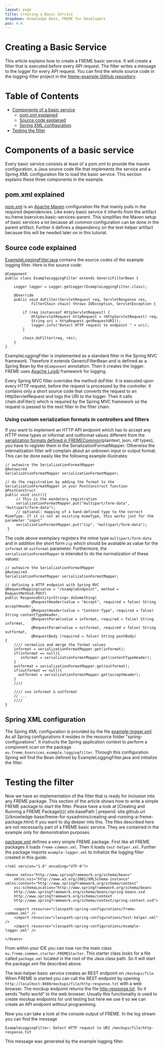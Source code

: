 ```yaml
---
layout: page
title: Creating a Basic Service
dropdown: Knowledge Base, FREME for Developers
pos: 4.6
---
```


# Creating a Basic Service

This article explains how to create a FREME basic service. It will create a filter that is executed before every API request. The filter writes a message to the logger for every API request. You can find the whole source code in the logging-filter project in the [freme-example GitHub repository](https://github.com/freme-project/freme-examples).

# Table of Contents

* [Components of a basic service](#components-of-a-basic-service)
    * [pom.xml explained](#pomxml-explained)
    * [Source code explained](#source-code-explained)
    * [Spring XML configuration](#spring-xml-configuration)
* [Testing the filter](#testing-the-filter)

# Components of a basic service

Every basic service consists at least of a pom.xml to provide the maven configuration, a Java source code file that implements the service and a Spring XML configuration file to load the basic service. This section explains these three components in the example.

## pom.xml explained

[pom.xml](https://github.com/freme-project/freme-examples/blob/master/logging-filter/pom.xml) is an [Apache Maven](https://maven.apache.org/) configuration file that mainly pulls in the required dependencies. Like every basic service it inherits from the artifact eu.freme.bservices.basic-services-parent. This simplifies the Maven setup of basic services a lot because all common configuration can be done in the parent artifact. Further it defines a dependency on the test-helper artifact because this will be needed later on in this tutorial.

## Source code explained

[ExampleLoggingFilter.java](https://github.com/freme-project/freme-examples/blob/master/logging-filter/src/main/java/eu/freme/bservices/example/loggingfilter/ExampleLoggingFilter.java) contains the source codes of the example logging filter. Here is the source code:

```
@Component
public class ExampleLoggingFilter extends GenericFilterBean {

	Logger logger = Logger.getLogger(ExampleLoggingFilter.class);

	@Override
	public void doFilter(ServletRequest req, ServletResponse res,
			FilterChain chain) throws IOException, ServletException {

		if (req instanceof HttpServletRequest) {
			HttpServletRequest httpRequest = (HttpServletRequest) req;
			String uri = httpRequest.getRequestURI();
			logger.info("Detect HTTP request to endpoint " + uri);
		}

		chain.doFilter(req, res);
	}
}
```

ExampleLoggingFilter is implemented as a standard filter in the Spring MVC framework. Therefore it extends GenericFilterBean and is defined as a Spring Bean by the `@Component` annotation. Then it creates the logger. FREME uses [Apache Log4j](http://logging.apache.org/log4j/2.x/) framework for logging.

Every Spring MVC filter overrides the method doFilter. It is executed upon every HTTP request, before the request is processed by the controller. It contains only a short source code that converts the request to an HttpServletRequest and logs the URI to the logger. Then it calls chain.doFilter() which is required by the Spring MVC framework so the request is passed to the next filter in the filter chain.

### Using custom serialization formats in controllers and filters

If you want to implement an HTTP API endpoint which has to accept any HTTP mime types or informat and outformat values different from the [serialization formats defined in FREMECommon](https://github.com/freme-project/FREMECommon/blob/master/src/main/java/eu/freme/common/conversion/SerializationFormatMapper.java#L26-L49)(plaintext, json, rdf types), you have to register them in the SerializationFormatMapper. Otherwise the internalization filter will complain about an unknown input or output format. This can be done easily like the following example illustrates:

```
// autowire the SerializationFormatMapper
@Autowired
SerializationFormatMapper serializationFormatMapper;

// do the registration by adding the format to the SerializationFormatMapper in your PostConstruct function
@PostConstruct
public void init(){
     // This is the mandatory registration
     serializationFormatMapper.put("multipart/form-data", "multipart/form-data");
     // optional: mapping of a hand-defined type to the correct MimeType. If it is not an existing mimeType, this works just for the parameter "input"
     serializationFormatMapper.put("zip", "multipart/form-data");
 }
```

The code above exemplary registers the mime type `multipart/form-data` and in addition the short form `zip` which should be available as value for the `informat` or `outformat` parameter.
Furthermore, the `serializationFormatMapper` is intended to do the normalization of these values:

```
// autowire the SerializationFormatMapper
@Autowired
SerializationFormatMapper serializationFormatMapper;

// defining a HTTP endpoint with Spring MVC
@RequestMapping(value = "/exampleEndpoint", method = RequestMethod.POST)
public ResponseEntity<String> doSomething(
            @RequestHeader(value = "Accept", required = false) String acceptHeader,
            @RequestHeader(value = "Content-Type", required = false) String contentTypeHeader,
            @RequestParam(value = informat, required = false) String informat,
            @RequestParam(value = outformat, required = false) String outformat,
            @RequestBody (required = false) String postBody)
{
    //// normalize and merge the format values
    informat = serializationFormatMapper.get(informat);
    if(informat == null){
       informat = serializationFormatMapper.get(contentTypeHeader);
    }
    outformat = serializationFormatMapper.get(outformat);
    if(outformat == null){
      outformat = serializationFormatMapper.get(acceptHeader);
    }
    ////

    //// use informat & outformat
    // ...
    ////
}
```

## Spring XML configuration

The Spring XML configuration is provided by the file [example-logger.xml](https://github.com/freme-project/freme-examples/blob/master/logging-filter/src/main/resources/spring-configurations/example-logger.xml). As all Spring configurations it resides in the resource folder "spring-configurations". It instructs the Spring application context to perform a component scan on the package `eu.freme.bservices.example.loggingfilter`. Through this configuration Spring will find the Bean defined by ExampleLoggingFilter.java and initialize the filter.

# Testing the filter

Now we have an implementation of the filter that is ready for inclusion into any FREME package. This section of the article shows how to write a simple FREME package to start the filter. Please have a look at [Creating and Running a FREME Package]({{ site.basePath | prepend: site.github.url }}/knowledge-base/freme-for-sysadmins/creating-and-running-a-freme-package.html) if you want to dig deeper into this. The files described here are not necessarily part of a FREME basic service. They are contained in the example only for demonstration purposes.

[package.xml](https://github.com/freme-project/freme-examples/blob/master/logging-filter/src/main/resources/package.xml) defines a very simple FREME package. First like all FREME packages it loads `freme-common.xml`. Then it loads `test-helper.xml`. Further the package imports `example-logger.xml` to initialize the logging filter created in this guide.

```
<?xml version="1.0" encoding="UTF-8"?>

<beans xmlns="http://www.springframework.org/schema/beans"
	xmlns:xsi="http://www.w3.org/2001/XMLSchema-instance" xmlns:context="http://www.springframework.org/schema/context"
	xsi:schemaLocation="http://www.springframework.org/schema/beans
	http://www.springframework.org/schema/beans/spring-beans.xsd
	http://www.springframework.org/schema/context
	http://www.springframework.org/schema/context/spring-context.xsd">

	<import resource="classpath:spring-configurations/freme-common.xml" />
	<import resource="classpath:spring-configurations/test-helper.xml" />
	<import resource="classpath:spring-configurations/example-logger.xml" />

</beans>
```

From within your IDE you can now run the main class `eu.freme.common.starter.FREMEStarter`. This starter class looks for a file called `package.xml` located in the root of the Java class path. So it will start the package.xml file described above.

The test-helper basic service creates an REST endpoint on `/mockups/file`. When FREME is started you can call the REST endpoint by opening `http://localhost:8080/mockups/file/http-response.txt` with a web browser. The mockup endpoint returns the file [http-response.txt](https://github.com/freme-project/freme-examples/blob/master/logging-filter/src/main/resources/mockup-endpoint-data/http-response.txt). So it sends "hello world" to the web browser. Usually this functionality is used to create mockup endpoints for unit testing but here we use it so we can create an API endpoint without programming.

Now you can take a look at the console output of FREME. In the log stream you can find the message
```
ExampleLoggingFilter: Detect HTTP request to URI /mockups/file/http-response.txt
```
This message was generated by the example logging filter.